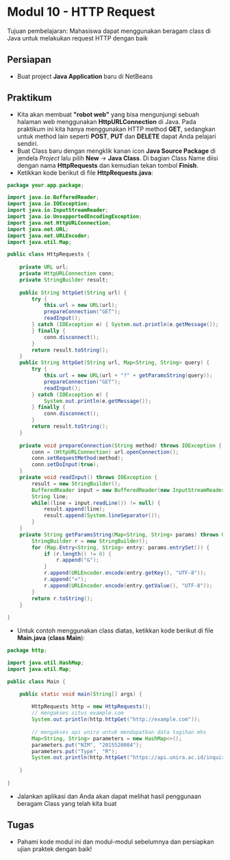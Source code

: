 # Modul 10 - HTTP Request

Tujuan pembelajaran: Mahasiswa dapat menggunakan beragam class di Java untuk melakukan request HTTP dengan  baik

## Persiapan

- Buat project __Java Application__ baru di NetBeans

## Praktikum

* Kita akan membuat __"robot web"__ yang bisa mengunjungi sebuah halaman web menggunakan __HttpURLConnection__ di Java. Pada praktikum ini kita hanya menggunakan HTTP method __GET__, sedangkan untuk method lain seperti __POST__, __PUT__ dan __DELETE__ dapat Anda pelajari sendiri.
* Buat Class baru dengan mengklik kanan icon __Java Source Package__ di jendela _Project_ lalu pilih __New__ -> __Java Class__. Di bagian Class Name diisi dengan nama __HttpRequests__ dan kemudian tekan tombol __Finish__.
* Ketikkan kode berikut di file __HttpRequests.java__:

```java
package your.app.package;

import java.io.BufferedReader;
import java.io.IOException;
import java.io.InputStreamReader;
import java.io.UnsupportedEncodingException;
import java.net.HttpURLConnection;
import java.net.URL;
import java.net.URLEncoder;
import java.util.Map;

public class HttpRequests {
    
    private URL url;
    private HttpURLConnection conn;
    private StringBuilder result;
    
    public String httpGet(String url) {
        try {
            this.url = new URL(url);
            prepareConnection("GET");
            readInput();
        } catch (IOException e) { System.out.println(e.getMessage());
        } finally {
            conn.disconnect();
        }
        return result.toString();
    }
    public String httpGet(String url, Map<String, String> query) {
        try {
            this.url = new URL(url + "?" + getParamsString(query));
            prepareConnection("GET");
            readInput();
        } catch (IOException e) { 
            System.out.println(e.getMessage());
        } finally {
            conn.disconnect();
        }
        return result.toString();
    }
    
    private void prepareConnection(String method) throws IOException {
        conn = (HttpURLConnection) url.openConnection();
        conn.setRequestMethod(method);
        conn.setDoInput(true);
    }
    private void readInput() throws IOException {
        result = new StringBuilder();
        BufferedReader input = new BufferedReader(new InputStreamReader(conn.getInputStream()));
        String line;
        while((line = input.readLine()) != null) {
            result.append(line);
            result.append(System.lineSeparator());
        }
    }
    private String getParamsString(Map<String, String> params) throws UnsupportedEncodingException {
        StringBuilder r = new StringBuilder();
        for (Map.Entry<String, String> entry: params.entrySet()) {
            if (r.length() != 0) {
                r.append("&");
            }
            r.append(URLEncoder.encode(entry.getKey(), "UTF-8"));
            r.append("=");
            r.append(URLEncoder.encode(entry.getValue(), "UTF-8"));
        }
        return r.toString();
    }
    
}
```

* Untuk contoh menggunakan class diatas, ketikkan kode berikut di file __Main.java__ (__class Main__):

```java
package http;

import java.util.HashMap;
import java.util.Map;

public class Main {

    public static void main(String[] args) {
        
        HttpRequests http = new HttpRequests();
        // mengakses situs example.com
        System.out.println(http.httpGet("http://example.com"));
        
        // mengakses api unira untuk mendapatkan data tagihan mhs
        Map<String, String> parameters = new HashMap<>();
        parameters.put("NIM", "2015520004");
        parameters.put("Type", "R");
        System.out.println(http.httpGet("https://api.unira.ac.id/inquiry", parameters));
        
    }
    
}
```

* Jalankan aplikasi dan Anda akan dapat melihat hasil penggunaan beragam Class yang telah kita buat

## Tugas

* Pahami kode modul ini dan modul-modul sebelumnya dan persiapkan ujian praktek dengan baik!